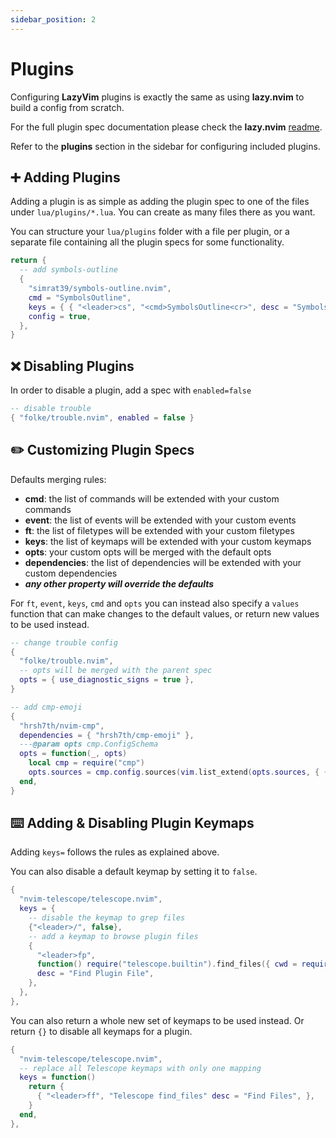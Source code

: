 ```yaml
---
sidebar_position: 2
---
```


# Plugins

Configuring **LazyVim** plugins is exactly the same as using **lazy.nvim** to build
a config from scratch.

For the full plugin spec documentation please check the **lazy.nvim**
[readme](https://github.com/folke/lazy.nvim).

Refer to the **plugins** section in the sidebar for configuring
included plugins.

## ➕ Adding Plugins

Adding a plugin is as simple as adding the plugin spec to one of the files
under `lua/plugins/*.lua`. You can create as many files there as you want.

You can structure your `lua/plugins` folder with a file per plugin,
or a separate file containing all the plugin specs for some functionality.

```lua title="lua/plugins/lsp.lua"
return {
  -- add symbols-outline
  {
    "simrat39/symbols-outline.nvim",
    cmd = "SymbolsOutline",
    keys = { { "<leader>cs", "<cmd>SymbolsOutline<cr>", desc = "Symbols Outline" } },
    config = true,
  },
}
```

## ❌ Disabling Plugins

In order to disable a plugin, add a spec with `enabled=false`

```lua title="lua/plugins/disabled.lua"
-- disable trouble
{ "folke/trouble.nvim", enabled = false }
```

## ✏️ Customizing Plugin Specs

Defaults merging rules:

- **cmd**: the list of commands will be extended with your custom commands
- **event**: the list of events will be extended with your custom events
- **ft**: the list of filetypes will be extended with your custom filetypes
- **keys**: the list of keymaps will be extended with your custom keymaps
- **opts**: your custom opts will be merged with the default opts
- **dependencies**: the list of dependencies will be extended with your custom dependencies
- **_any other property will override the defaults_**

For `ft`, `event`, `keys`, `cmd` and `opts` you can instead also specify a `values` function
that can make changes to the default values, or return new values to be used instead.

```lua
-- change trouble config
{
  "folke/trouble.nvim",
  -- opts will be merged with the parent spec
  opts = { use_diagnostic_signs = true },
}

-- add cmp-emoji
{
  "hrsh7th/nvim-cmp",
  dependencies = { "hrsh7th/cmp-emoji" },
  ---@param opts cmp.ConfigSchema
  opts = function(_, opts)
    local cmp = require("cmp")
    opts.sources = cmp.config.sources(vim.list_extend(opts.sources, { { name = "emoji" } }))
  end,
}
```

## ⌨️ Adding & Disabling Plugin Keymaps

Adding `keys=` follows the rules as explained above.

You can also disable a default keymap by setting it to `false`.

```lua title="lua/plugins/telescope.lua"
{
  "nvim-telescope/telescope.nvim",
  keys = {
    -- disable the keymap to grep files
    {"<leader>/", false},
    -- add a keymap to browse plugin files
    {
      "<leader>fp",
      function() require("telescope.builtin").find_files({ cwd = require("lazy.core.config").options.root }) end,
      desc = "Find Plugin File",
    },
  },
},
```

You can also return a whole new set of keymaps to be used instead.
Or return `{}` to disable all keymaps for a plugin.

```lua title="lua/plugins/telescope.lua"
{
  "nvim-telescope/telescope.nvim",
  -- replace all Telescope keymaps with only one mapping
  keys = function()
    return {
      { "<leader>ff", "Telescope find_files" desc = "Find Files", },
    }
  end,
},
```
